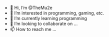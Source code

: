 - 👋 Hi, I’m @TheMu2e
- 👀 I’m interested in programming, gaming, etc. 
- 🌱 I’m currently learning programming
- 💞️ I’m looking to collaborate on ...
- 📫 How to reach me ...

<!---
TheMu2e/TheMu2e is a ✨ special ✨ repository because its `README.md` (this file) appears on your GitHub profile.
You can click the Preview link to take a look at your changes.
--->
